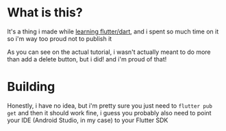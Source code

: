 # What is this?
It's a thing i made while [learning flutter/dart](https://www.youtube.com/watch?v=aqePcMyeoIY&list=PL4cUxeGkcC9jLYyp2Aoh6hcWuxFDX6PBJ&index=21), and i spent so much time on it so i'm way too proud not to publish it

As you can see on the actual tutorial, i wasn't actually meant to do more than add a delete button, but i did! and i'm proud of that!

# Building
Honestly, i have no idea, but i'm pretty sure you just need to ``flutter pub get`` and then it should work fine, i guess you probably also need to point your IDE (Android Studio, in my case) to your Flutter SDK